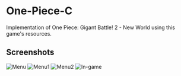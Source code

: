 # One-Piece-C
Implementation of One Piece: Gigant Battle! 2 - New World using this game's resources.

## Screenshots
![Menu](/img/sshot1.jpg)
![Menu1](/img/sshot1.jpg)
![Menu2](/img/sshot1.jpg)
![In-game](/img/sshot3.jpg)

